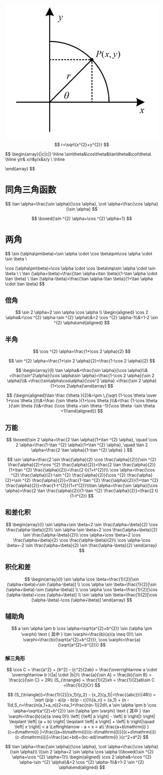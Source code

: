 ![image-20210523081833552](三角函数/image-20210523081833552.png)
$$
r=\sqrt{x^{2}+y^{2}}
$$

$$
\begin{array}{|c|c|}
\hline   \sin\theta&\cos\theta&\tan\theta&\cot\theta\\
\hline y/r& x/r&y/x&x/y \\
\hline 

\end{array}
$$

# 同角三角函数

$$
\tan \alpha=\frac{\sin \alpha}{\cos \alpha}, \cot \alpha=\frac{\cos \alpha}{\sin \alpha}
$$

$$
\boxed{\sin ^{2} \alpha+\cos ^{2} \alpha=1}
$$

# 两角

$$
\sin (\alpha\pm\beta)=\sin \alpha \cdot \cos \beta\pm\cos \alpha \cdot \sin \beta \\

\cos (\alpha\pm\beta)=\cos \alpha \cdot \cos \beta\mp\sin \alpha \cdot \sin \beta \\
 \\
\tan (\alpha+\beta)=\frac{\tan \alpha+\tan \beta}{1-\tan \alpha \cdot \tan \beta} \\
\tan (\alpha-\beta)=\frac{\tan \alpha-\tan \beta}{1+\tan \alpha \cdot \tan \beta}
$$

## 倍角

$$
\sin 2 \alpha=2 \sin \alpha \cos \alpha \\
\begin{aligned}
\cos 2 \alpha&=\cos ^{2} \alpha-\sin ^{2} \alpha\\&=2 \cos ^{2} \alpha-1\\&=1-2 \sin ^{2} \alpha\end{aligned}
$$

## 半角

$$
\cos ^{2} \alpha=\frac{1+\cos 2 \alpha}{2}
$$

$$
\sin ^{2} \alpha=\frac{1+\sin 2 \alpha}{2}=\frac{1-\cos 2 \alpha}{2}
$$

$$
\begin{array}{l} \tan \alpha&=\frac{\sin \alpha}{\cos \alpha}\\&
=\frac{\sin^2\alpha}{\cos \alpha\sin  \alpha}=\frac{1-\cos 2 \alpha}{\sin 2 \alpha}\\&
=\frac{\sin\alpha\cos\alpha}{\cos^2 \alpha}
=\frac{\sin 2 \alpha}{1+\cos 2\alpha}\end{array}
$$




$$
{\begin{aligned}\tan \frac {\theta }{2}&=\pm \,{\sqrt {1-\cos \theta  \over 1+\cos \theta }}\\&=\frac {\sin \theta }{1+\cos \theta }\\&=\frac {1-\cos \theta }{\sin \theta }\\&=\frac {\cos \theta +\sin \theta -1}{\cos \theta -\sin \theta +1}\end{aligned}}
$$

## 万能

$$
\boxed{\sin 2 \alpha=\frac{2 \tan \alpha}{1+\tan ^{2} \alpha}, \quad \cos 2 \alpha=\frac{1-\tan ^{2} \alpha}{1+\tan ^{2} \alpha}, \quad \tan 2 \alpha=\frac{2 \tan \alpha}{1-\tan ^{2} \alpha} }
$$

$$
\sin \alpha=\frac{2 \sin \frac{\alpha}{2} \cos \frac{\alpha}{2}}{\sin ^{2} \frac{\alpha}{2}+\cos ^{2} \frac{\alpha}{2}}=\frac{2 \tan \frac{\alpha}{2}}{1+\tan ^{2} \frac{\alpha}{2}}=\frac{2 t}{1+t^{2}}\\
\cos \alpha=\frac{\cos ^{2} \frac{\alpha}{2}-\sin ^{2} \frac{\alpha}{2}}{\cos ^{2} \frac{\alpha}{2}+\sin ^{2} \frac{\alpha}{2}}=\frac{1-\tan ^{2} \frac{\alpha}{2}}{1+\tan ^{2} \frac{\alpha}{2}}=\frac{1-t^{2}}{1+t^{2}}\\\tan \alpha=\frac{\sin \alpha}{\cos \alpha}=\frac{2 \tan \frac{\alpha}{2}}{1-\tan ^{2} \frac{\alpha}{2}}=\frac{2 t}{1-t^{2}}
$$

## 和差化积

$$
\begin{array}{l}
\sin \alpha+\sin \beta=2 \sin \frac{\alpha+\beta}{2} \cos \frac{\alpha-\beta}{2}\\
\sin \alpha-\sin \beta=2 \cos \frac{\alpha+\beta}{2} \sin \frac{\alpha-\beta}{2}\\
\cos \alpha+\cos \beta=2 \cos \frac{\alpha+\beta}{2} \cos \frac{\alpha-\beta}{2}\\
\cos \alpha-\cos \beta=-2 \sin \frac{\alpha+\beta}{2} \sin \frac{\alpha-\beta}{2}
\end{array}
$$

## 积化和差
$$
\begin{array}{l}
\sin \alpha \cos \beta=\frac{1}{2}[\sin (\alpha+\beta)+\sin (\alpha-\beta)] \\
\cos \alpha \sin \beta=\frac{1}{2}[\sin (\alpha+\beta)-\sin (\alpha-\beta)] \\
\cos \alpha \cos \beta=\frac{1}{2}[\cos (\alpha-\beta)+\cos (\alpha+\beta)] \\
\sin \alpha \sin \beta=\frac{1}{2}[\cos (\alpha-\beta)-\cos (\alpha+\beta)]
\end{array}
$$

## 辅助角

$$
a \sin \alpha \pm b \cos \alpha=\sqrt{a^{2}+b^{2}} \sin (\alpha \pm \varphi) \text { 其中 } \tan \varphi=\frac{b}{a}(a \neq 0)\\
\sin \varphi=\frac{b}{\sqrt{a^{2}+b^{2}}}, \cos \varphi=\frac{a}{\sqrt{a^{2}+b^{2}}}
$$

### 解三角形


$$
\cos C = \frac{a^2} + {b^2} - {c^2}{2ab} = \frac{\overrightarrow a  \cdot \overrightarrow b }{|a| \cdot |b|}\\
\frac{a}{\sin A} = \frac{b}{\sin B} = \frac{c}{\sin C} = 2R\\
{S_{\triangle} = \frac{1}{2}xh = \frac{1}{2}ab\sin C =\frac{1}{2}Cr}
$$

$$
{S_{\triangle}}=\frac{1}{2}|{x_1}{y_2} - {x_2}{y_1}|=\frac{{abc}}{{4R}} = \sqrt {p(p - a)(p - b)(p - c)}\\{a_n} = {a_1} + (n - 1)d,S_n=\frac{n(a_1+a_n)}2=na_1+\frac{n(n-1)}2d\\
a \sin \alpha \pm b \cos \alpha=\sqrt{a^{2}+b^{2}} \sin (\alpha \pm \varphi) \text { 其中 } \tan \varphi=\frac{b}{a}(a \neq 0)\\
\left| {\left| a \right| - \left| b \right|} \right| \leqslant \left| {a + b} \right| \leqslant \left| a \right| + \left| b \right|\quad \left| x \right| < a \Leftrightarrow  - a < x < a\\
\frac{a+b\mathrm{i}  }{c+d\mathrm{i}  }=\frac{(a+b\mathrm{i})(c-d\mathrm{i})}{(c+d\mathrm{i})(c-d\mathrm{i})}=\frac{(ac+bd)+(bc-ad)\mathrm{i}  }{c^2+d^2}
$$


$$
\tan \alpha=\frac{\sin \alpha}{\cos \alpha}, \cot \alpha=\frac{\cos \alpha}{\sin \alpha}\\
\\\sin 2 \alpha=2 \sin \alpha \cos \alpha \\\boxed{\sin ^{2} \alpha+\cos ^{2} \alpha=1}\\
\begin{aligned}
\cos 2 \alpha&=\cos ^{2} \alpha-\sin ^{2} \alpha\\&=2 \cos ^{2} \alpha-1\\&=1-2 \sin ^{2} \alpha\end{aligned}
$$
